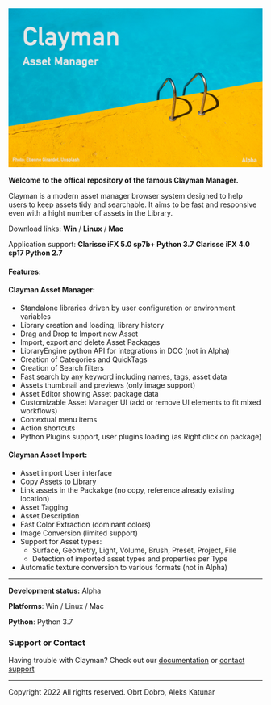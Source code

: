 <img src="splash.png">

**Welcome to the offical repository of the famous Clayman Manager.**

Clayman is a modern asset manager browser system designed to help users to keep assets tidy and searchable. It aims to be fast and responsive even with a hight number of assets in the Library.

Download links: **Win** / **Linux** / **Mac**

Application support:
**Clarisse iFX 5.0 sp7b+ Python 3.7**
**Clarisse iFX 4.0 sp17 Python 2.7**

#### Features:

#### Clayman Asset Manager:
  - Standalone libraries driven by user configuration or environment variables
  - Library creation and loading, library history
  - Drag and Drop to Import new Asset
  - Import, export and delete Asset Packages
  - LibraryEngine python API for integrations in DCC (not in Alpha)
  - Creation of Categories and QuickTags
  - Creation of Search filters 
  - Fast search by any keyword including names, tags, asset data
  - Assets thumbnail and previews (only image support)
  - Asset Editor showing Asset package data 
  - Customizable Asset Manager UI (add or remove UI elements to fit mixed workflows)
  - Contextual menu items
  - Action shortcuts
  - Python Plugins support, user plugins loading (as Right click on package)


#### Clayman Asset Import:
  - Asset import User interface
  - Copy Assets to Library
  - Link assets in the Packakge (no copy, reference already existing location)
  - Asset Tagging
  - Asset Description
  - Fast Color Extraction (dominant colors)
  - Image Conversion (limited support)
  - Support for Asset types:
    - Surface, Geometry, Light, Volume, Brush, Preset, Project, File
    - Detection of imported asset types and properties per Type
  - Automatic texture conversion to various formats (not in Alpha)


  ---
  
**Development status:** Alpha

**Platforms**: Win / Linux / Mac

**Python**: Python 3.7


### Support or Contact

Having trouble with Clayman? Check out our [documentation](https://www.clayman.app/help) or [contact support](https://www.clayman.app/support)


  ---
Copyright 2022 All rights reserved. Obrt Dobro, Aleks Katunar
